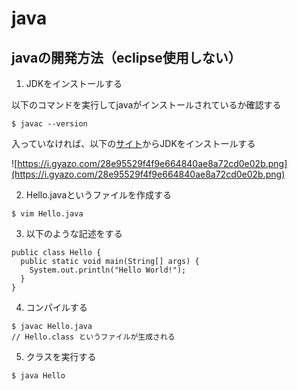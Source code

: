 # java

## javaの開発方法（eclipse使用しない）

1. JDKをインストールする

  以下のコマンドを実行してjavaがインストールされているか確認する

  ```
  $ javac --version
  ```

  入っていなければ、以下の[サイト](http://www.oracle.com/technetwork/java/javase/downloads/jdk8-downloads-2133151.html)からJDKをインストールする
  
  ![https://i.gyazo.com/28e95529f4f9e664840ae8a72cd0e02b.png](https://i.gyazo.com/28e95529f4f9e664840ae8a72cd0e02b.png)
  
2. Hello.javaというファイルを作成する
  ```
  $ vim Hello.java
  ```

3. 以下のような記述をする
  ```
  public class Hello {
    public static void main(String[] args) {
      System.out.println("Hello World!");
    }
  }
  ```

4. コンパイルする
  ```
  $ javac Hello.java
  // Hello.class というファイルが生成される
  ```

5. クラスを実行する
  ```
  $ java Hello
  ```
